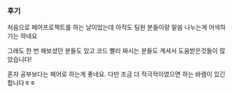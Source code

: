 

### 후기



처음으로 페어프로젝트를 하는 날이었는데 아직도 팀원 분들이랑 말씀 나누는게 어색하기는 하네요

그래도 한 번 해보셨던 분들도 있고 코드 빨리 짜시는 분들도 계셔서 도움받은것들이 많았습니다!

혼자 공부보다는 페어로 하는게 좋네요. 다만 조금 더 적극적이였으면 하는 바램이 있긴합니다ㅎㅎ